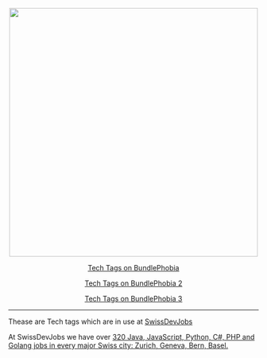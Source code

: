 <p align="center">
  <a href="https://swissdevjobs.ch/jobs/Java/All">
    <img width="500" src="https://static.swissdevjobs.ch/logo-images/swissdev-java-jobs.png">
  </a>
</p>

<p align="center">
  <a href="https://bundlephobia.com/result?p=swissdev-tech-tags@0.0.42" target="_blank">
    Tech Tags on BundlePhobia
  </a>
</p>

<p align="center">
  <a href="https://bundlephobia.com/result?p=swissdev-tech-tags" target="_blank">
    Tech Tags on BundlePhobia 2
  </a>
</p>

<p align="center">
  <a href="https://bundlephobia.com/result?p=swissdev-tech-tags-anew@0.0.1" target="_blank">
    Tech Tags on BundlePhobia 3
  </a>
</p>


---

Thease are Tech tags which are in use at [SwissDevJobs](https://swissdevjobs.ch) 

At SwissDevJobs we have over [320 Java, JavaScript, Python, C#, PHP and Golang jobs in every major Swiss city: Zurich, Geneva, Bern, Basel.](https://swissdevjobs.ch/)
